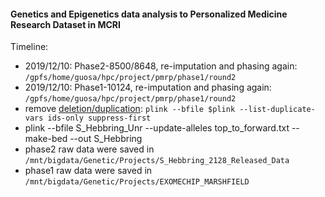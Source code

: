 #### Genetics and Epigenetics data analysis to Personalized Medicine Research Dataset in MCRI


Timeline:
* 2019/12/10: Phase2-8500/8648, re-imputation and phasing again: `/gpfs/home/guosa/hpc/project/pmrp/phase1/round2`
* 2019/12/10: Phase1-10124, re-imputation and phasing again: `/gpfs/home/guosa/hpc/project/pmrp/phase1/round2`
* remove [deletion/duplication](cleaning.sh): `plink --bfile $plink --list-duplicate-vars ids-only suppress-first`
* plink --bfile S_Hebbring_Unr --update-alleles top_to_forward.txt --make-bed --out S_Hebbring
* phase2 raw data were saved in `/mnt/bigdata/Genetic/Projects/S_Hebbring_2128_Released_Data`
* phase1 raw data were saved in `/mnt/bigdata/Genetic/Projects/EXOMECHIP_MARSHFIELD`



